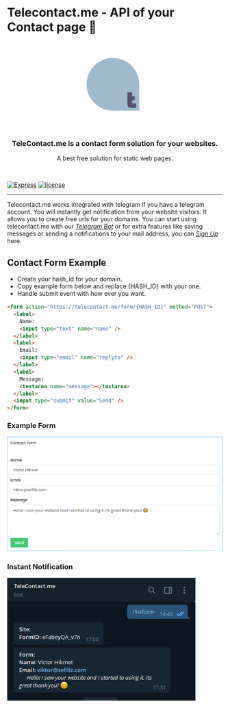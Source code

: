 # Telecontact.me - API of your Contact page 👋

<p align="center">
  <a href="https://telecontact.me">
    <img src=".assets\telecontact.png" alt="Telecontact.me Logo" />
  </a>
</p>
<h3 align="center">TeleContact.me is a contact form solution for your websites.</h3>
<p align="center"> A best free solution for static web pages.</p>
<br />

[![Express](https://img.shields.io/badge/express-4.17.1-blue)](https://telecontact.me)
[![license](https://img.shields.io/badge/license-MIT-blue.svg)](https://telecontact.me)

---

Telecontact.me works integrated with telegram if you have a telegram account. You will instantly get notification from your website visitors. It allows you to create free urls for your domains. You can start using telecontact.me with our [_Telegram Bot_](https://telegram.me/telecontactformbot) or for extra features like saving messages or sending a notifications to your mail address, you can [_Sign Up_](https://www.telecontact.me/signup) here.

## Contact Form Example

- Create your hash_id for your domain.
- Copy example form below and replace {HASH_ID} with your one.
- Handle submit event with how ever you want.

```html
<form action="https://telecontact.me/form/{HASH_ID}" method="POST">
  <label>
    Name:
    <input type="text" name="name" />
  </label>
  <label>
    Email:
    <input type="email" name="replyto" />
  </label>
  <label>
    Message:
    <textarea name="message"></textarea>
  </label>
  <input type="submit" value="Send" />
</form>
```

### Example Form

![Example Form](assets/exampleform.png "Example Form")

### Instant Notification

![Message](assets/telegram_message.png "Telegram Message Example")
